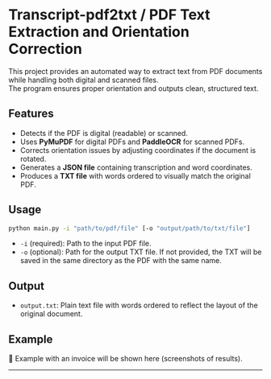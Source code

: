 # Transcript-pdf2txt / PDF Text Extraction and Orientation Correction

This project provides an automated way to extract text from PDF documents while handling both digital and scanned files.  
The program ensures proper orientation and outputs clean, structured text.

## Features
- Detects if the PDF is digital (readable) or scanned.  
- Uses **PyMuPDF** for digital PDFs and **PaddleOCR** for scanned PDFs.  
- Corrects orientation issues by adjusting coordinates if the document is rotated.  
- Generates a **JSON file** containing transcription and word coordinates.  
- Produces a **TXT file** with words ordered to visually match the original PDF.

## Usage
```bash
python main.py -i "path/to/pdf/file" [-o "output/path/to/txt/file"]
```
- `-i` (required): Path to the input PDF file.  
- `-o` (optional): Path for the output TXT file. If not provided, the TXT will be saved in the same directory as the PDF with the same name.

## Output
- `output.txt`: Plain text file with words ordered to reflect the layout of the original document.

## Example
📄 Example with an invoice will be shown here (screenshots of results).

---
